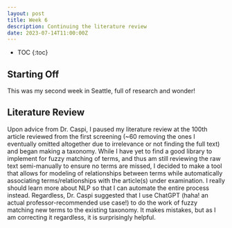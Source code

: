 ```yaml
---
layout: post
title: Week 6
description: Continuing the literature review
date: 2023-07-14T11:00:00Z
---
```


* TOC
{:toc}

## Starting Off
This was my second week in Seattle, full of research and wonder!

## Literature Review
Upon advice from Dr. Caspi, I paused my literature review at the 100th article reviewed from the first screening (~60 removing the ones I eventually omitted altogether due to irrelevance or not finding the full text) and began making a taxonomy. While I have yet to find a good library to implement for fuzzy matching of terms, and thus am still reviewing the raw text semi-manually to ensure no terms are missed, I decided to make a tool that allows for modeling of relationships between terms while automatically associating terms/relationships with the article(s) under examination. I really should learn more about NLP so that I can automate the entire process instead. Regardless, Dr. Caspi suggested that I use ChatGPT (haha! an actual professor-recommended use case!) to do the work of fuzzy matching new terms to the existing taxonomy. It makes mistakes, but as I am correcting it regardless, it is surprisingly helpful.